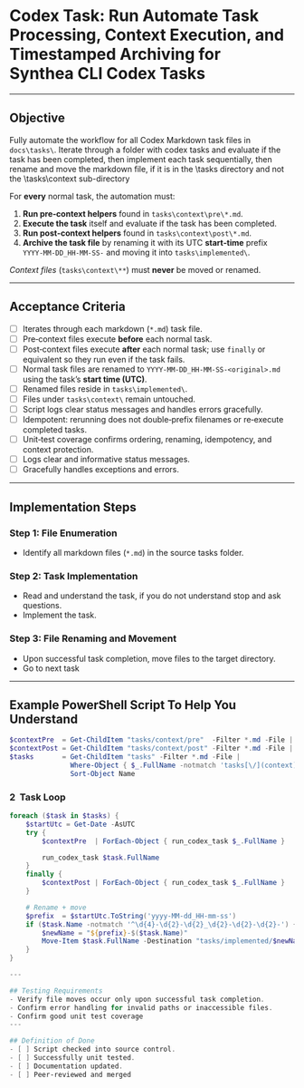 # Codex Task: Run Automate Task Processing, Context Execution, and Timestamped Archiving for **Synthea CLI** Codex Tasks

---

## Objective
Fully automate the workflow for all Codex Markdown task files in `docs\tasks\`. Iterate through a folder with codex tasks and evaluate if the task has been completed, then implement each task sequentially, then rename and move the markdown file, if it is in the \tasks directory and not the \tasks\context sub-directory

For **every** normal task, the automation must:

1. **Run pre‑context helpers** found in `tasks\context\pre\*.md`.
2. **Execute the task** itself and evaluate if the task has been completed.
3. **Run post‑context helpers** found in `tasks\context\post\*.md`.
4. **Archive the task file** by renaming it with its UTC **start‑time** prefix  
   `YYYY-MM-DD_HH-MM-SS-` and moving it into `tasks\implemented\`.

*Context files* (`tasks\context\**`) must **never** be moved or renamed.

---

## Acceptance Criteria
- [ ] Iterates through each markdown (`*.md`) task file.
- [ ] Pre‑context files execute **before** each normal task.
- [ ] Post‑context files execute **after** each normal task; use `finally` or equivalent so they run even if the task fails.
- [ ] Normal task files are renamed to `YYYY-MM-DD_HH-MM-SS-<original>.md` using the task’s **start time (UTC)**.
- [ ] Renamed files reside in `tasks\implemented\`.
- [ ] Files under `tasks\context\` remain untouched.
- [ ] Script logs clear status messages and handles errors gracefully.
- [ ] Idempotent: rerunning does not double‑prefix filenames or re‑execute completed tasks.
- [ ] Unit‑test coverage confirms ordering, renaming, idempotency, and context protection.
- [ ] Logs clear and informative status messages.
- [ ] Gracefully handles exceptions and errors.

---

## Implementation Steps

### Step 1: File Enumeration
- Identify all markdown files (`*.md`) in the source tasks folder.

### Step 2: Task Implementation
- Read and understand the task, if you do not understand stop and ask questions.
- Implement the task.

### Step 3: File Renaming and Movement
- Upon successful task completion, move files to the target directory.
- Go to next task

---

## Example PowerShell Script To Help You Understand

```powershell
$contextPre  = Get-ChildItem "tasks/context/pre"  -Filter *.md -File | Sort-Object Name
$contextPost = Get-ChildItem "tasks/context/post" -Filter *.md -File | Sort-Object Name
$tasks       = Get-ChildItem "tasks" -Filter *.md -File |
               Where-Object { $_.FullName -notmatch 'tasks[\/](context)[\/]' } |
               Sort-Object Name
```

### 2  Task Loop
```powershell
foreach ($task in $tasks) {
    $startUtc = Get-Date -AsUTC
    try {
        $contextPre  | ForEach-Object { run_codex_task $_.FullName }

        run_codex_task $task.FullName
    }
    finally {
        $contextPost | ForEach-Object { run_codex_task $_.FullName }
    }

    # Rename + move
    $prefix  = $startUtc.ToString('yyyy-MM-dd_HH-mm-ss')
    if ($task.Name -notmatch '^\d{4}-\d{2}-\d{2}_\d{2}-\d{2}-\d{2}-') {
        $newName = "${prefix}-$($task.Name)"
        Move-Item $task.FullName -Destination "tasks/implemented/$newName"
    }
}

---

## Testing Requirements
- Verify file moves occur only upon successful task completion.
- Confirm error handling for invalid paths or inaccessible files.
- Confirm good unit test coverage
---

## Definition of Done
- [ ] Script checked into source control.
- [ ] Successfully unit tested.
- [ ] Documentation updated.
- [ ] Peer-reviewed and merged